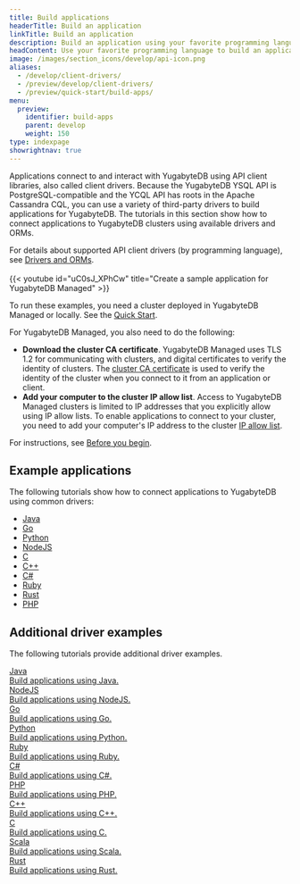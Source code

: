 ```yaml
---
title: Build applications
headerTitle: Build an application
linkTitle: Build an application
description: Build an application using your favorite programming language.
headContent: Use your favorite programming language to build an application that uses YSQL or YCQL APIs.
image: /images/section_icons/develop/api-icon.png
aliases:
  - /develop/client-drivers/
  - /preview/develop/client-drivers/
  - /preview/quick-start/build-apps/
menu:
  preview:
    identifier: build-apps
    parent: develop
    weight: 150
type: indexpage
showrightnav: true
---
```


Applications connect to and interact with YugabyteDB using API client libraries, also called client drivers. Because the YugabyteDB YSQL API is PostgreSQL-compatible and the YCQL API has roots in the Apache Cassandra CQL, you can use a variety of third-party drivers to build applications for YugabyteDB. The tutorials in this section show how to connect applications to YugabyteDB clusters using available drivers and ORMs.

For details about supported API client drivers (by programming language), see <a href="../../drivers-orms/">Drivers and ORMs</a>.\
\
{{< youtube id="uC0sJ_XPhCw" title="Create a sample application for YugabyteDB Managed" >}}

To run these examples, you need a cluster deployed in YugabyteDB Managed or locally. See the [Quick Start](../../quick-start-yugabytedb-managed/).

For YugabyteDB Managed, you also need to do the following:

- **Download the cluster CA certificate**. YugabyteDB Managed uses TLS 1.2 for communicating with clusters, and digital certificates to verify the identity of clusters. The [cluster CA certificate](../../yugabyte-cloud/cloud-secure-clusters/cloud-authentication/) is used to verify the identity of the cluster when you connect to it from an application or client.
- **Add your computer to the cluster IP allow list**. Access to YugabyteDB Managed clusters is limited to IP addresses that you explicitly allow using IP allow lists. To enable applications to connect to your cluster, you need to add your computer's IP address to the cluster [IP allow list](../../yugabyte-cloud/cloud-secure-clusters/add-connections/).

For instructions, see [Before you begin](before-you-begin/).

## Example applications

The following tutorials show how to connect applications to YugabyteDB using common drivers:

- [Java](simple-ysql-yb-jdbc/)
- [Go](simple-ysql-go/)
- [Python](simple-ysql-python/)
- [NodeJS](simple-ysql-node/)
- [C](simple-ysql-c/)
- [C++](simple-ysql-cpp/)
- [C#](simple-ysql-csharp/)
- [Ruby](simple-ysql-ruby/)
- [Rust](simple-ysql-rust/)
- [PHP](simple-ysql-php/)

## Additional driver examples

The following tutorials provide additional driver examples.

<div class="row">

  <div class="col-12 col-md-6 col-lg-12 col-xl-6">
    <a class="section-link icon-offset" href="additional-examples/java/ysql-yb-jdbc/">
      <div class="head">
        <div class="icon">
          <i class="fa-brands fa-java"></i>
        </div>
        <div class="title">Java</div>
      </div>
      <div class="body">
        Build applications using Java.
      </div>
    </a>
  </div>

  <div class="col-12 col-md-6 col-lg-12 col-xl-6">
    <a class="section-link icon-offset" href="additional-examples/nodejs/ysql-pg/">
      <div class="head">
        <div class="icon">
          <i class="fa-brands fa-node-js"></i>
        </div>
        <div class="title">NodeJS</div>
      </div>
      <div class="body">
        Build applications using NodeJS.
      </div>
    </a>
  </div>

  <div class="col-12 col-md-6 col-lg-12 col-xl-6">
    <a class="section-link icon-offset" href="additional-examples/go/ysql-yb-pgx/">
      <div class="head">
        <div class="icon">
          <i class="fa-brands fa-golang"></i>
        </div>
        <div class="title">Go</div>
      </div>
      <div class="body">
        Build applications using Go.
      </div>
    </a>
  </div>

  <div class="col-12 col-md-6 col-lg-12 col-xl-6">
    <a class="section-link icon-offset" href="additional-examples/python/ysql-psycopg2/">
      <div class="head">
        <div class="icon">
          <i class="fa-brands fa-python"></i>
        </div>
        <div class="title">Python</div>
      </div>
      <div class="body">
        Build applications using Python.
      </div>
    </a>
  </div>

  <div class="col-12 col-md-6 col-lg-12 col-xl-6">
    <a class="section-link icon-offset" href="additional-examples/ruby/ysql-pg/">
      <div class="head">
        <div class="icon">
          <i class="icon-ruby"></i>
        </div>
        <div class="title">Ruby</div>
      </div>
      <div class="body">
        Build applications using Ruby.
      </div>
    </a>
  </div>

  <div class="col-12 col-md-6 col-lg-12 col-xl-6">
    <a class="section-link icon-offset" href="additional-examples/csharp/ysql/">
      <div class="head">
        <div class="icon">
          <i class="icon-csharp"></i>
        </div>
        <div class="title">C#</div>
      </div>
      <div class="body">
        Build applications using C#.
      </div>
    </a>
  </div>

  <div class="col-12 col-md-6 col-lg-12 col-xl-6">
    <a class="section-link icon-offset" href="additional-examples/php/ysql/">
      <div class="head">
        <div class="icon">
          <i class="fa-brands fa-php"></i>
        </div>
        <div class="title">PHP</div>
      </div>
      <div class="body">
        Build applications using PHP.
      </div>
    </a>
  </div>

  <div class="col-12 col-md-6 col-lg-12 col-xl-6">
    <a class="section-link icon-offset" href="additional-examples/cpp/ysql/">
      <div class="head">
        <div class="icon">
          <i class="icon-cplusplus"></i>
        </div>
        <div class="title">C++</div>
      </div>
      <div class="body">
        Build applications using C++.
      </div>
    </a>
  </div>

  <div class="col-12 col-md-6 col-lg-12 col-xl-6">
    <a class="section-link icon-offset" href="additional-examples/c/ysql/">
      <div class="head">
        <div class="icon">
          <i class="icon-c"></i>
        </div>
        <div class="title">C</div>
      </div>
      <div class="body">
        Build applications using C.
      </div>
    </a>
  </div>

  <div class="col-12 col-md-6 col-lg-12 col-xl-6">
    <a class="section-link icon-offset" href="additional-examples/scala/ycql/">
      <div class="head">
        <div class="icon">
          <i class="icon-scala"></i>
        </div>
        <div class="title">Scala</div>
      </div>
      <div class="body">
        Build applications using Scala.
      </div>
    </a>
  </div>

  <div class="col-12 col-md-6 col-lg-12 col-xl-6">
    <a class="section-link icon-offset" href="additional-examples/rust/ysql-diesel/">
      <div class="head">
        <div class="icon">
          <i class="icon-scala"></i>
        </div>
        <div class="title">Rust</div>
      </div>
      <div class="body">
        Build applications using Rust.
      </div>
    </a>
  </div>
</div>
